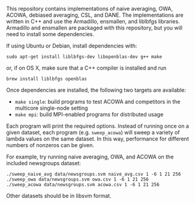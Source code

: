This repository contains implementations of naive averaging, OWA, ACOWA, debiased averaging, CSL, and DANE.
The implementations are written in C++ and use the Armadillo, ensmallen, and liblbfgs libraries.
Armadillo and ensmallen are packaged with this repository, but you will need to install some dependencies.

If using Ubuntu or Debian, install dependencies with:

```
sudo apt-get install liblbfgs-dev libopenblas-dev g++ make
```

or, if on OS X, make sure that a C++ compiler is installed and run

```
brew install liblbfgs openblas
```

Once dependencies are installed, the following two targets are available:

 * `make single`: build programs to test ACOWA and competitors in the multicore single-node setting
 * `make mpi`: build MPI-enabled programs for distributed usage

Each program will print the required options.
Instead of running once on a given dataset, each program (e.g. `sweep_acowa`) will sweep a variety of lambda values on the same dataset.
In this way, performance for different numbers of nonzeros can be given.

For example, try running naive averaging, OWA, and ACOWA on the included newsgroups dataset:

```
./sweep_naive_avg data/newsgroups.svm naive_avg.csv 1 -6 1 21 256
./sweep_owa data/newsgroups.svm owa.csv 1 -6 1 21 256
./sweep_acowa data/newsgroups.svm acowa.csv 1 -6 1 21 256
```

Other datasets should be in libsvm format.
